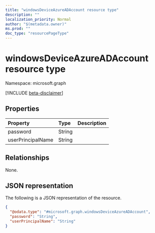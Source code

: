 ```yaml
---
title: "windowsDeviceAzureADAccount resource type"
description: ""
localization_priority: Normal
author: "$(metadata.owner)"
ms.prod: ""
doc_type: "resourcePageType"
---
```


# windowsDeviceAzureADAccount resource type

Namespace: microsoft.graph

[!INCLUDE [beta-disclaimer](../../includes/beta-disclaimer.md)]

## Properties

| Property          | Type   | Description |
| :---------------- | :----- | :---------- |
| password          | String |             |
| userPrincipalName | String |             |

## Relationships

None.

## JSON representation

The following is a JSON representation of the resource.

<!-- {
  "blockType": "resource",
  "@odata.type": "microsoft.graph.windowsDeviceAzureADAccount",
}
-->

```json
{
  "@odata.type": "#microsoft.graph.windowsDeviceAzureADAccount",
  "password": "String",
  "userPrincipalName": "String"
}
```
